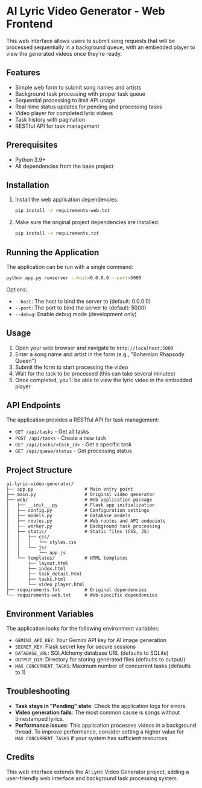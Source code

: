 # AI Lyric Video Generator - Web Frontend

This web interface allows users to submit song requests that will be processed sequentially in a background queue, with an embedded player to view the generated videos once they're ready.

## Features

- Simple web form to submit song names and artists
- Background task processing with proper task queue
- Sequential processing to limit API usage
- Real-time status updates for pending and processing tasks
- Video player for completed lyric videos
- Task history with pagination
- RESTful API for task management

## Prerequisites

- Python 3.9+
- All dependencies from the base project

## Installation

1. Install the web application dependencies:
   ```bash
   pip install -r requirements-web.txt
   ```

2. Make sure the original project dependencies are installed:
   ```bash
   pip install -r requirements.txt
   ```

## Running the Application

The application can be run with a single command:

```bash
python app.py runserver --host=0.0.0.0 --port=5000
```

Options:
- `--host`: The host to bind the server to (default: 0.0.0.0)
- `--port`: The port to bind the server to (default: 5000)
- `--debug`: Enable debug mode (development only)

## Usage

1. Open your web browser and navigate to `http://localhost:5000`
2. Enter a song name and artist in the form (e.g., "Bohemian Rhapsody Queen")
3. Submit the form to start processing the video
4. Wait for the task to be processed (this can take several minutes)
5. Once completed, you'll be able to view the lyric video in the embedded player

## API Endpoints

The application provides a RESTful API for task management:

- `GET /api/tasks` - Get all tasks
- `POST /api/tasks` - Create a new task
- `GET /api/tasks/<task_id>` - Get a specific task
- `GET /api/queue/status` - Get processing status

## Project Structure

```
ai-lyric-video-generator/
├── app.py                   # Main entry point
├── main.py                  # Original video generator
├── web/                     # Web application package
│   ├── __init__.py          # Flask app initialization 
│   ├── config.py            # Configuration settings
│   ├── models.py            # Database models
│   ├── routes.py            # Web routes and API endpoints
│   ├── worker.py            # Background task processing
│   ├── static/              # Static files (CSS, JS)
│   │   ├── css/
│   │   │   └── styles.css
│   │   └── js/
│   │       └── app.js
│   └── templates/           # HTML templates
│       ├── layout.html
│       ├── index.html
│       ├── task_detail.html
│       ├── tasks.html
│       └── video_player.html
├── requirements.txt         # Original dependencies
└── requirements-web.txt     # Web-specific dependencies
```

## Environment Variables

The application looks for the following environment variables:

- `GEMINI_API_KEY`: Your Gemini API key for AI image generation
- `SECRET_KEY`: Flask secret key for secure sessions
- `DATABASE_URL`: SQLAlchemy database URL (defaults to SQLite)
- `OUTPUT_DIR`: Directory for storing generated files (defaults to output/)
- `MAX_CONCURRENT_TASKS`: Maximum number of concurrent tasks (defaults to 1)

## Troubleshooting

- **Task stays in "Pending" state**: Check the application logs for errors.
- **Video generation fails**: The most common cause is songs without timestamped lyrics.
- **Performance issues**: This application processes videos in a background thread. To improve performance, consider setting a higher value for `MAX_CONCURRENT_TASKS` if your system has sufficient resources.

## Credits

This web interface extends the AI Lyric Video Generator project, adding a user-friendly web interface and background task processing system.
